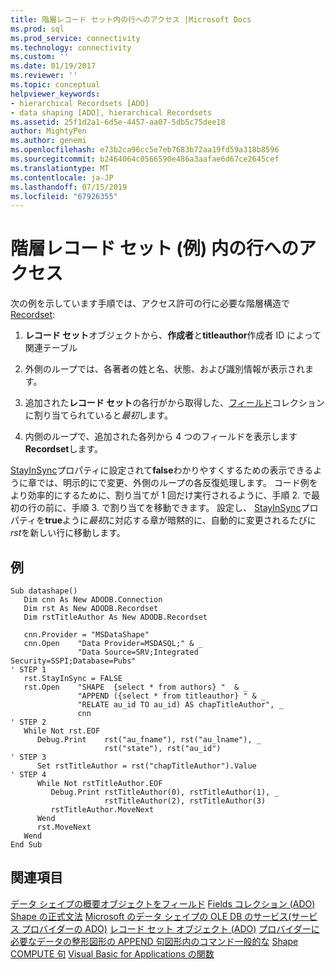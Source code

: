 ```yaml
---
title: 階層レコード セット内の行へのアクセス |Microsoft Docs
ms.prod: sql
ms.prod_service: connectivity
ms.technology: connectivity
ms.custom: ''
ms.date: 01/19/2017
ms.reviewer: ''
ms.topic: conceptual
helpviewer_keywords:
- hierarchical Recordsets [ADO]
- data shaping [ADO], hierarchical Recordsets
ms.assetid: 25f1d2a1-6d5e-4457-aa07-5db5c75dee18
author: MightyPen
ms.author: genemi
ms.openlocfilehash: e73b2ca96cc5e7eb7683b72aa19fd59a318b8596
ms.sourcegitcommit: b2464064c0566590e486a3aafae6d67ce2645cef
ms.translationtype: MT
ms.contentlocale: ja-JP
ms.lasthandoff: 07/15/2019
ms.locfileid: "67926355"
---
```

# <a name="accessing-rows-in-a-hierarchical-recordset-example"></a>階層レコード セット (例) 内の行へのアクセス
次の例を示しています手順では、アクセス許可の行に必要な階層構造で[Recordset](../../../ado/reference/ado-api/recordset-object-ado.md):

1.  **レコード セット**オブジェクトから、**作成者**と**titleauthor**作成者 ID によって関連テーブル

2.  外側のループでは、各著者の姓と名、状態、および識別情報が表示されます。

3.  追加された**レコード セット**の各行がから取得した、[フィールド](../../../ado/reference/ado-api/fields-collection-ado.md)コレクションに割り当てられていると*最初*します。

4.  内側のループで、追加された各列から 4 つのフィールドを表示します**Recordset**します。

 [StayInSync](../../../ado/reference/ado-api/stayinsync-property.md)プロパティに設定されて**false**わかりやすくするための表示できるように章では、明示的にで変更、外側のループの各反復処理します。 コード例をより効率的にするために、割り当てが 1 回だけ実行されるように、手順 2. で最初の行の前に、手順 3. で割り当てを移動できます。 設定し、 [StayInSync](../../../ado/reference/ado-api/stayinsync-property.md)プロパティを**true**ように*最初*に対応する章が暗黙的に、自動的に変更されるたびに*rst*を新しい行に移動します。

## <a name="example"></a>例

```
Sub datashape()
   Dim cnn As New ADODB.Connection
   Dim rst As New ADODB.Recordset
   Dim rstTitleAuthor As New ADODB.Recordset

   cnn.Provider = "MSDataShape"
   cnn.Open    "Data Provider=MSDASQL;" & _
               "Data Source=SRV;Integrated Security=SSPI;Database=Pubs"
' STEP 1
   rst.StayInSync = FALSE
   rst.Open    "SHAPE  {select * from authors} "  & _
               "APPEND ({select * from titleauthor} " & _
               "RELATE au_id TO au_id) AS chapTitleAuthor", _
               cnn
' STEP 2
   While Not rst.EOF
      Debug.Print    rst("au_fname"), rst("au_lname"), _
                     rst("state"), rst("au_id")
' STEP 3
      Set rstTitleAuthor = rst("chapTitleAuthor").Value
' STEP 4
      While Not rstTitleAuthor.EOF
         Debug.Print rstTitleAuthor(0), rstTitleAuthor(1), _
                     rstTitleAuthor(2), rstTitleAuthor(3)
         rstTitleAuthor.MoveNext
      Wend
      rst.MoveNext
   Wend
End Sub
```

## <a name="see-also"></a>関連項目
 [データ シェイプの概要](../../../ado/guide/data/data-shaping-overview.md)[オブジェクトをフィールド](../../../ado/reference/ado-api/field-object.md) [Fields コレクション (ADO)](../../../ado/reference/ado-api/fields-collection-ado.md) [Shape の正式文法](../../../ado/guide/data/formal-shape-grammar.md) [Microsoft のデータ シェイプの OLE DB のサービス(サービス プロバイダーの ADO)](../../../ado/guide/appendixes/microsoft-data-shaping-service-for-ole-db-ado-service-provider.md) [レコード セット オブジェクト (ADO)](../../../ado/reference/ado-api/recordset-object-ado.md) [プロバイダーに必要なデータの整形](../../../ado/guide/data/required-providers-for-data-shaping.md)[図形の APPEND 句](../../../ado/guide/data/shape-append-clause.md)[図形内のコマンド一般的な](../../../ado/guide/data/shape-commands-in-general.md) [Shape COMPUTE 句](../../../ado/guide/data/shape-compute-clause.md) [Visual Basic for Applications の関数](../../../ado/guide/data/visual-basic-for-applications-functions.md)
